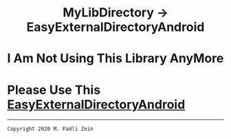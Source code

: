 <h1 align="center">
  MyLibDirectory -> EasyExternalDirectoryAndroid
</h1>

# I Am Not Using This Library AnyMore

# Please Use This [EasyExternalDirectoryAndroid](https://github.com/gzeinnumer/EasyExternalDirectoryAndroid)

---

```
Copyright 2020 M. Fadli Zein
```


